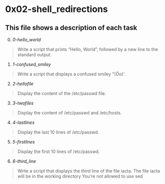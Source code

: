 # **0x02-shell_redirections**

## **This file shows a description of each task**

0. *0-hello_world*
> Write a script that prints “Hello, World”, followed by a new line to the standard output.

1. *1-confused_smiley*
> Write a script that displays a confused smiley "(Ôo)'.

2. *2-hellofile*
> Display the content of the /etc/passwd file.

3. *3-twofiles*
> Display the content of /etc/passwd and /etc/hosts.

4. *4-lastlines*
> Display the last 10 lines of /etc/passwd.

5. *5-firstlines*
> Display the first 10 lines of /etc/passwd.

6. *6-third_line*
> Write a script that displays the third line of the file iacta.
 > The file iacta will be in the working directory
  > You’re not allowed to use sed
